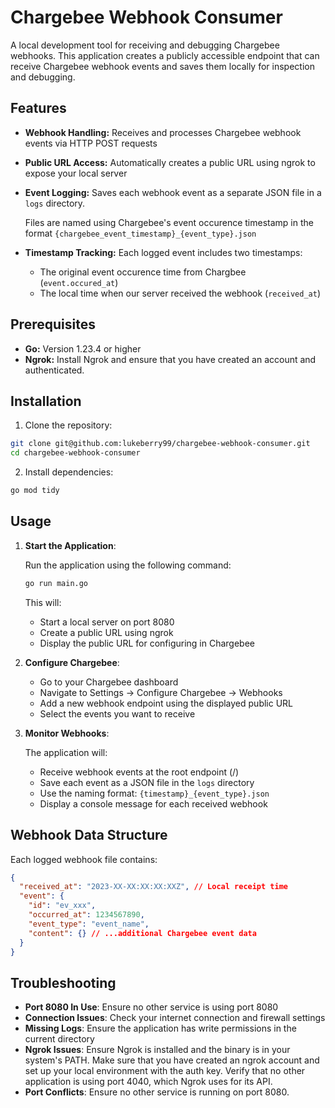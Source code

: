 # Chargebee Webhook Consumer

A local development tool for receiving and debugging Chargebee webhooks. This
application creates a publicly accessible endpoint that can receive Chargebee
webhook events and saves them locally for inspection and debugging.

## Features

- **Webhook Handling:** Receives and processes Chargebee webhook events via
  HTTP POST requests
- **Public URL Access:** Automatically creates a public URL using ngrok to
  expose your local server
- **Event Logging:** Saves each webhook event as a separate JSON file in a
  `logs` directory.

  Files are named using Chargebee's event occurence timestamp
  in the format `{chargebee_event_timestamp}_{event_type}.json`

- **Timestamp Tracking:** Each logged event includes two timestamps:
  - The original event occurence time from Chargbee (`event.occured_at`)
  - The local time when our server received the webhook (`received_at`)

## Prerequisites

- **Go:** Version 1.23.4 or higher
- **Ngrok:** Install Ngrok and ensure that you have created an account and
  authenticated.

## Installation

1. Clone the repository:

```bash
git clone git@github.com:lukeberry99/chargebee-webhook-consumer.git
cd chargebee-webhook-consumer
```

2. Install dependencies:

```bash
go mod tidy
```

## Usage

1. **Start the Application**:

   Run the application using the following command:

   ```bash
   go run main.go
   ```

   This will:

   - Start a local server on port 8080
   - Create a public URL using ngrok
   - Display the public URL for configuring in Chargebee

2. **Configure Chargebee**:

   - Go to your Chargebee dashboard
   - Navigate to Settings → Configure Chargebee → Webhooks
   - Add a new webhook endpoint using the displayed public URL
   - Select the events you want to receive

3. **Monitor Webhooks**:

   The application will:

   - Receive webhook events at the root endpoint (/)
   - Save each event as a JSON file in the `logs` directory
   - Use the naming format: `{timestamp}_{event_type}.json`
   - Display a console message for each received webhook

## Webhook Data Structure

Each logged webhook file contains:

```json
{
  "received_at": "2023-XX-XX:XX:XX:XXZ", // Local receipt time
  "event": {
    "id": "ev_xxx",
    "occurred_at": 1234567890,
    "event_type": "event_name",
    "content": {} // ...additional Chargebee event data
  }
}
```

## Troubleshooting

- **Port 8080 In Use**: Ensure no other service is using port 8080
- **Connection Issues**: Check your internet connection and firewall settings
- **Missing Logs**: Ensure the application has write permissions in the current
  directory
- **Ngrok Issues**: Ensure Ngrok is installed and the binary is in your
  system's PATH. Make sure that you have created an ngrok account and set up your
  local environment with the auth key. Verify that no other application is using
  port 4040, which Ngrok uses for its API.
- **Port Conflicts**: Ensure no other service is running on port 8080.
